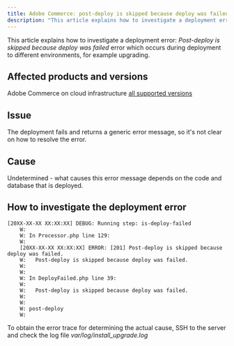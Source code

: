 ```yaml
---
title: Adobe Commerce: post-deploy is skipped because deploy was failed error
description: "This article explains how to investigate a deployment error: *Post-deploy is skipped because deploy was failed* error"
---
```


This article explains how to investigate a deployment error: *Post-deploy is skipped because deploy was failed* error which occurs during deployment to different environments, for example upgrading.

## Affected products and versions

Adobe Commerce on cloud infrastructure [all supported versions](https://www.adobe.com/content/dam/cc/en/legal/terms/enterprise/pdfs/Adobe-Commerce-Software-Lifecycle-Policy.pdf)

## Issue

The deployment fails and returns a generic error message, so it's not clear on how to resolve the error.

## Cause

Undetermined - what causes this error message depends on the code and database that is deployed.

## How to investigate the deployment error 

```
[20XX-XX-XX XX:XX:XX] DEBUG: Running step: is-deploy-failed
    W:
    W: In Processor.php line 129:
    W:
    [20XX-XX-XX XX:XX:XX] ERROR: [201] Post-deploy is skipped because deploy was failed.
    W:   Post-deploy is skipped because deploy was failed.
    W:
    W:
    W: In DeployFailed.php line 39:
    W:
    W:   Post-deploy is skipped because deploy was failed.
    W:
    W:
    W: post-deploy
    W:
```

To obtain the error trace for determining the actual cause, SSH to the server and check the log file *var/log/install_upgrade.log*